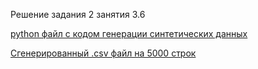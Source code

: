 Решение задания 2 занятия 3.6

[python файл с кодом генерации синтетических данных](https://github.com/Mahach22/1t_course/blob/c65db8ee518e73ffa94b78cf0b9523fe0e1cef85/3.6_task_2.py)

[Сгенерированный .csv файл на 5000 строк](https://github.com/Mahach22/1t_course/blob/4b997f4bc9b853e772870ac169c877444ee6da96/part-00000-884a40bd-f255-43bb-a8e8-286c74245250-c000.csv)
